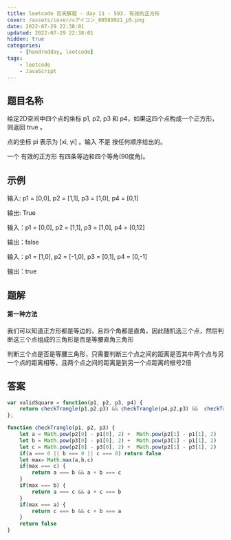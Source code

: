 ```yaml
---
title: leetcode 百天解题 - day 11 - 593. 有效的正方形
cover: /assets/cover/◇アイコン_80589921_p5.png
date: 2022-07-29 22:38:01
updated: 2022-07-29 22:38:01
hidden: true
categories:
    - [handredday, leetcode]
tags:
    - leetcode
    - JavaScript
---
```

## 题目名称

给定2D空间中四个点的坐标 p1, p2, p3 和 p4，如果这四个点构成一个正方形，则返回 true 。

点的坐标 pi 表示为 [xi, yi] 。输入 不是 按任何顺序给出的。

一个 有效的正方形 有四条等边和四个等角(90度角)。

## 示例

输入: p1 = [0,0], p2 = [1,1], p3 = [1,0], p4 = [0,1]

输出: True

输入：p1 = [0,0], p2 = [1,1], p3 = [1,0], p4 = [0,12]

输出：false

输入：p1 = [1,0], p2 = [-1,0], p3 = [0,1], p4 = [0,-1]

输出：true

## 题解

#### 第一种方法
我们可以知道正方形都是等边的，且四个角都是直角，因此随机选三个点，然后判断这三个点组成的三角形是否是等腰直角三角形

判断三个点是否是等腰三角形，只需要判断三个点之间的距离是否其中两个点与另一个点的距离相等，且两个点之间的距离是到另一个点距离的根号2倍

## 答案

~~~js
var validSquare = function(p1, p2, p3, p4) {
    return checkTrangle(p1,p2,p3) && checkTrangle(p4,p2,p3) &&  checkTrangle(p1,p2,p4) && checkTrangle(p1,p3,p4)
};

function checkTrangle(p1, p2, p3) {
    let a = Math.pow(p2[0] - p1[0], 2) +  Math.pow(p2[1] - p1[1], 2)
    let b = Math.pow(p3[0] - p1[0], 2) +  Math.pow(p3[1] - p1[1], 2)
    let c = Math.pow(p2[0] - p3[0], 2) +  Math.pow(p2[1] - p3[1], 2)
    if(a === 0 || b === 0 || c === 0) return false
    let max= Math.max(a,b,c)
    if(max === c) {
        return a === b && a + b === c
    }
    if(max === b) {
        return a === c && a + c === b
    }
    if(max === a) {
        return c === b && c + b === a
    }
    return false
}

~~~